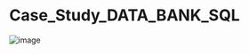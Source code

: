 # Case_Study_DATA_BANK_SQL

![image](https://github.com/user-attachments/assets/afef1099-2f48-42b0-a39e-f0cf59bd17b8)

